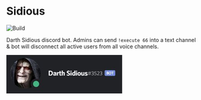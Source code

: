 # Sidious

![Build](https://github.com/austinhrdt/sidious/workflows/Deploy%20to%20Amazon%20ECS/badge.svg)

Darth Sidious discord bot. Admins can send `!execute 66` into a text channel & bot will disconnect all active users from all voice channels.

![Sheev](media/sidious.JPG)
